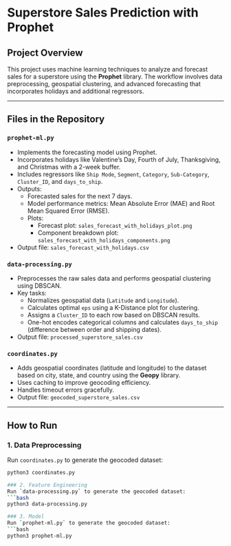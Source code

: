 # Superstore Sales Prediction with Prophet

## Project Overview
This project uses machine learning techniques to analyze and forecast sales for a superstore using the **Prophet** library. The workflow involves data preprocessing, geospatial clustering, and advanced forecasting that incorporates holidays and additional regressors.

---

## Files in the Repository

### `prophet-ml.py`
- Implements the forecasting model using Prophet.
- Incorporates holidays like Valentine’s Day, Fourth of July, Thanksgiving, and Christmas with a 2-week buffer.
- Includes regressors like `Ship Mode`, `Segment`, `Category`, `Sub-Category`, `Cluster_ID`, and `days_to_ship`.
- Outputs:
  - Forecasted sales for the next 7 days.
  - Model performance metrics: Mean Absolute Error (MAE) and Root Mean Squared Error (RMSE).
  - Plots:
    - Forecast plot: `sales_forecast_with_holidays_plot.png`
    - Component breakdown plot: `sales_forecast_with_holidays_components.png`
- Output file: `sales_forecast_with_holidays.csv`

### `data-processing.py`
- Preprocesses the raw sales data and performs geospatial clustering using DBSCAN.
- Key tasks:
  - Normalizes geospatial data (`Latitude` and `Longitude`).
  - Calculates optimal `eps` using a K-Distance plot for clustering.
  - Assigns a `Cluster_ID` to each row based on DBSCAN results.
  - One-hot encodes categorical columns and calculates `days_to_ship` (difference between order and shipping dates).
- Output file: `processed_superstore_sales.csv`

### `coordinates.py`
- Adds geospatial coordinates (latitude and longitude) to the dataset based on city, state, and country using the **Geopy** library.
- Uses caching to improve geocoding efficiency.
- Handles timeout errors gracefully.
- Output file: `geocoded_superstore_sales.csv`

---

## How to Run

### 1. Data Preprocessing
Run `coordinates.py` to generate the geocoded dataset:
```bash
python3 coordinates.py

### 2. Feature Engineering
Run `data-processing.py` to generate the geocoded dataset:
```bash
python3 data-processing.py

### 3. Model
Run `prophet-ml.py` to generate the geocoded dataset:
```bash
python3 prophet-ml.py
